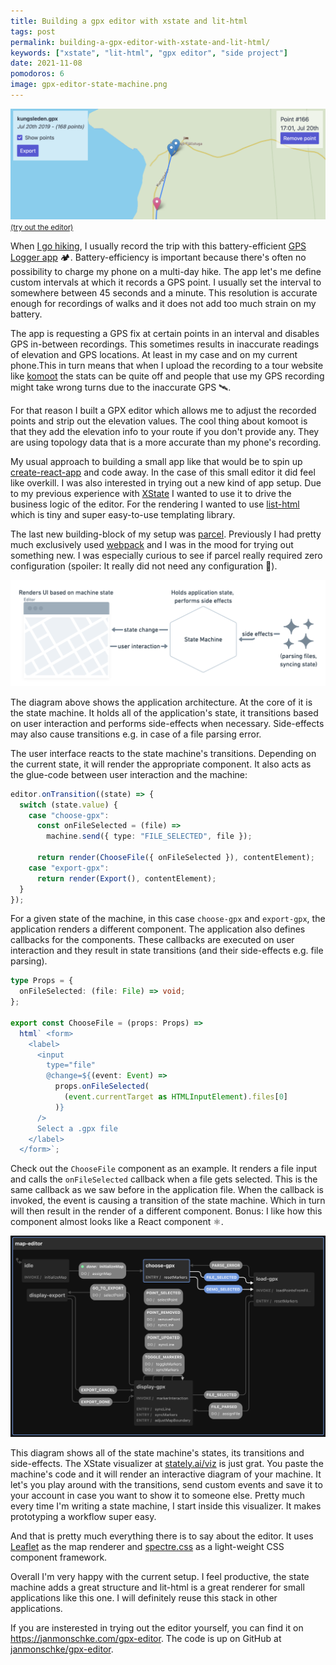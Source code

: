 ```yaml
---
title: Building a gpx editor with xstate and lit-html
tags: post
permalink: building-a-gpx-editor-with-xstate-and-lit-html/
keywords: ["xstate", "lit-html", "gpx editor", "side project"]
date: 2021-11-08
pomodoros: 6
image: gpx-editor-state-machine.png
---
```


<a href="https://janmonschke.com/gpx-editor" target="_blank">![GPX editor screenshot](./gpx-editor-screenshot.png)
<small>(try out the editor)</small></a>

When [I go hiking](https://aweekinthewoods.com/france/auvergne/), I usually record the trip with this battery-efficient [GPS Logger app](https://gpslogger.app/) 🏕. Battery-efficiency is important because there's often no possibility to charge my phone on a multi-day hike. The app let's me define custom intervals at which it records a GPS point. I usually set the interval to somewhere between 45 seconds and a minute. This resolution is accurate enough for recordings of walks and it does not add too much strain on my battery.

The app is requesting a GPS fix at certain points in an interval and disables GPS in-between recordings. This sometimes results in inaccurate readings of elevation and GPS locations. At least in my case and on my current phone.This in turn means that when I upload the recording to a tour website like [komoot](https://www.komoot.com/user/214500264344) the stats can be quite off and people that use my GPS recording might take wrong turns due to the inaccurate GPS 🛰.

For that reason I built a GPX editor which allows me to adjust the recorded points and strip out the elevation values. The cool thing about komoot is that they add the elevation info to your route if you don't provide any. They are using topology data that is a more accurate than my phone's recording.

My usual approach to building a small app like that would be to spin up [create-react-app](https://create-react-app.dev/) and code away. In the case of this small editor it did feel like overkill. I was also interested in trying out a new kind of app setup. Due to my previous experience with [XState](https://xstate.js.org/docs/) I wanted to use it to drive the business logic of the editor. For the rendering I wanted to use [list-html](https://lit-html.polymer-project.org/guide) which is tiny and super easy-to-use templating library.

The last new building-block of my setup was [parcel](https://parceljs.org/). Previously I had pretty much exclusively used [webpack](https://webpack.js.org/) and I was in the mood for trying out something new. I was especially curious to see if parcel really required zero configuration (spoiler: It really did not need any configuration 🎉).

![GPX editor diagram](./gpx-editor-diagram.png)

The diagram above shows the application architecture. At the core of it is the state machine. It holds all of the application's state, it transitions based on user interaction and performs side-effects when necessary. Side-effects may also cause transitions e.g. in case of a file parsing error.

The user interface reacts to the state machine's transitions. Depending on the current state, it will render the appropriate component. It also acts as the glue-code between user interaction and the machine:

```ts
editor.onTransition((state) => {
  switch (state.value) {
    case "choose-gpx":
      const onFileSelected = (file) =>
        machine.send({ type: "FILE_SELECTED", file });

      return render(ChooseFile({ onFileSelected }), contentElement);
    case "export-gpx":
      return render(Export(), contentElement);
  }
});
```

For a given state of the machine, in this case `choose-gpx` and `export-gpx`, the application renders a different component. The application also defines callbacks for the components. These callbacks are executed on user interaction and they result in state transitions (and their side-effects e.g. file parsing).

```ts
type Props = {
  onFileSelected: (file: File) => void;
};

export const ChooseFile = (props: Props) =>
  html` <form>
    <label>
      <input
        type="file"
        @change=${(event: Event) =>
          props.onFileSelected(
            (event.currentTarget as HTMLInputElement).files[0]
          )}
      />
      Select a .gpx file
    </label>
  </form>`;
```

Check out the `ChooseFile` component as an example. It renders a file input and calls the `onFileSelected` callback when a file gets selected. This is the same callback as we saw before in the application file. When the callback is invoked, the event is causing a transition of the state machine. Which in turn will then result in the render of a different component. Bonus: I like how this component almost looks like a React component ⚛.

![GPX editor state machine](./gpx-editor-state-machine.png)

This diagram shows all of the state machine's states, its transitions and side-effects. The XState visualizer at [stately.ai/viz](https://stately.ai/viz) is just grat. You paste the machine's code and it will render an interactive diagram of your machine. It let's you play around with the transitions, send custom events and save it to your account in case you want to show it to someone else. Pretty much every time I'm writing a state machine, I start inside this visualizer. It makes prototyping a workflow super easy.

And that is pretty much everything there is to say about the editor. It uses [Leaflet](https://leafletjs.com/) as the map renderer and [spectre.css](https://picturepan2.github.io/spectre/) as a light-weight CSS component framework.

Overall I'm very happy with the current setup. I feel productive, the state machine adds a great structure and lit-html is a great renderer for small applications like this one. I will definitely reuse this stack in other applications.

If you are insterested in trying out the editor yourself, you can find it on https://janmonschke.com/gpx-editor. The code is up on GitHub at [janmonschke/gpx-editor](https://github.com/janmonschke/gpx-editor).
